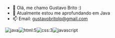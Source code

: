 - 👋 Olá, me chamo Gustavo Brito :)
- 🌱 Atualmente estou me aprofundando em Java
- 📫 Email: gustavobritolp@gmail.com

<img src="https://cdn-icons-png.flaticon.com/128/6422/6422223.png" alt="java"><img src="https://cdn-icons-png.flaticon.com/128/174/174854.png" alt="html:5"><img src="https://cdn-icons-png.flaticon.com/128/732/732190.png" alt="css:3"><img src="https://cdn-icons-png.flaticon.com/128/5968/5968292.png" alt="javascript">

<!---
GustavoSBdev/GustavoSBdev is a ✨ special ✨ repository because its `README.md` (this file) appears on your GitHub profile.
You can click the Preview link to take a look at your changes.
--->

